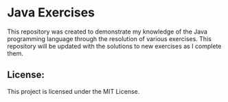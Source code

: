 # Java Exercises

This repository was created to demonstrate my knowledge of the Java programming language through the resolution of various exercises. This repository will be updated with the solutions to new exercises as I complete them.

## License:

This project is licensed under the MIT License.
